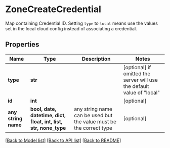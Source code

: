 # ZoneCreateCredential

Map containing Credential ID. Setting `type` to `local` means use the values set in the local cloud config instead of associating a credential.

## Properties
Name | Type | Description | Notes
------------ | ------------- | ------------- | -------------
**type** | **str** |  | [optional]  if omitted the server will use the default value of "local"
**id** | **int** |  | [optional] 
**any string name** | **bool, date, datetime, dict, float, int, list, str, none_type** | any string name can be used but the value must be the correct type | [optional]

[[Back to Model list]](../README.md#documentation-for-models) [[Back to API list]](../README.md#documentation-for-api-endpoints) [[Back to README]](../README.md)


